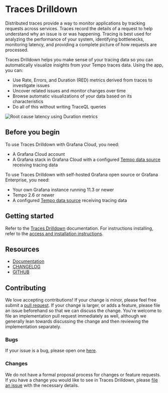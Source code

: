 <!-- This README file is going to be the one displayed on the Grafana.com website for your plugin. Uncomment and replace the content here before publishing.

Remove any remaining comments before publishing as these may be displayed on Grafana.com -->

# Traces Drilldown

Distributed traces provide a way to monitor applications by tracking requests across services.
Traces record the details of a request to help understand why an issue is or was happening.
Tracing is best used for analyzing the performance of your system, identifying bottlenecks, monitoring latency, and providing a complete picture of how requests are processed.

Traces Drilldown helps you make sense of your tracing data so you can automatically visualize insights from your Tempo traces data.
Using the app, you can:

* Use Rate, Errors, and Duration (RED) metrics derived from traces to investigate issues
* Uncover related issues and monitor changes over time
* Browse automatic visualizations of your data based on its characteristics
* Do all of this without writing TraceQL queries

![Root cause latency using Duration metrics](https://grafana.com/media/docs/explore-traces/explore-traces-rate-comparison.png)

## Before you begin

To use Traces Drilldown with Grafana Cloud, you need:

- A Grafana Cloud account
- A Grafana stack in Grafana Cloud with a configured [Tempo data source](https://grafana.com/docs/grafana-cloud/connect-externally-hosted/data-sources/tempo/configure-tempo-data-source/) receiving tracing data

To use Traces Drilldown with self-hosted Grafana open source or Grafana Enterprise, you need:

- Your own Grafana instance running 11.3 or newer
- Tempo 2.6 or newer
- A configured [Tempo data source](https://grafana.com/docs/grafana/latest/datasources/tempo/configure-tempo-data-source/) receiving tracing data

## Getting started

Refer to the [Traces Drilldown](https://grafana.com/docs/grafana-cloud/visualizations/simplified-exploration/traces/) documentation.
For instructions installing, refer to the [access and installation instructions](https://grafana.com/docs/grafana-cloud/visualizations/simplified-exploration/traces/).

## Resources

- [Documentation](https://grafana.com/docs/grafana-cloud/visualizations/simplified-exploration/traces/)
- [CHANGELOG](https://github.com/grafana/traces-drilldown/releases)
- [GITHUB](https://github.com/grafana/traces-drilldown/)

## Contributing

We love accepting contributions!
If your change is minor, please feel free submit
a [pull request](https://help.github.com/articles/about-pull-requests/).
If your change is larger, or adds a feature, please file an issue beforehand so
that we can discuss the change. You're welcome to file an implementation pull
request immediately as well, although we generally lean towards discussing the
change and then reviewing the implementation separately.

### Bugs

If your issue is a bug, please open one [here](https://github.com/grafana/traces-drilldown/issues/new).

### Changes

We do not have a formal proposal process for changes or feature requests. If you have a change you would like to see in
Traces Drilldown, please [file an issue](https://github.com/grafana/traces-drilldown/issues/new) with the necessary details.


<!-- To help maximize the impact of your README and improve usability for users, we propose the following loose structure:

**BEFORE YOU BEGIN**
- Ensure all links are absolute URLs so that they will work when the README is displayed within Grafana and Grafana.com
- Be inspired ✨
  - [grafana-polystat-panel](https://github.com/grafana/grafana-polystat-panel)
  - [volkovlabs-variable-panel](https://github.com/volkovlabs/volkovlabs-variable-panel)

**ADD SOME BADGES**

Badges convey useful information at a glance for users whether in the Catalog or viewing the source code. You can use the generator on [Shields.io](https://shields.io/badges/dynamic-json-badge) together with the Grafana.com API
to create dynamic badges that update automatically when you publish a new version to the marketplace.

- For the logo field use 'grafana'.
- Examples (label: query)
  - Downloads: $.downloads
  - Catalog Version: $.version
  - Grafana Dependency: $.grafanaDependency
  - Signature Type: $.versionSignatureType

Full example: ![Dynamic JSON Badge](https://img.shields.io/badge/dynamic/json?logo=grafana&query=$.version&url=https://grafana.com/api/plugins/grafana-polystat-panel&label=Marketplace&prefix=v&color=F47A20)

Consider other [badges](https://shields.io/badges) as you feel appropriate for your project.

## Overview / Introduction
Provide one or more paragraphs as an introduction to your plugin to help users understand why they should use it.

Consider including screenshots:
- in [plugin.json](https://grafana.com/developers/plugin-tools/reference-plugin-json#info) include them as relative links.
- in the README ensure they are absolute URLs.

## Requirements
List any requirements or dependencies they may need to run the plugin.

## Getting Started
Provide a quick start on how to configure and use the plugin.

## Documentation
If your project has dedicated documentation available for users, provide links here. For help in following Grafana's style recommendations for technical documentation, refer to our [Writer's Toolkit](https://grafana.com/docs/writers-toolkit/).

## Contributing
Do you want folks to contribute to the plugin or provide feedback through specific means? If so, tell them how!
-->

